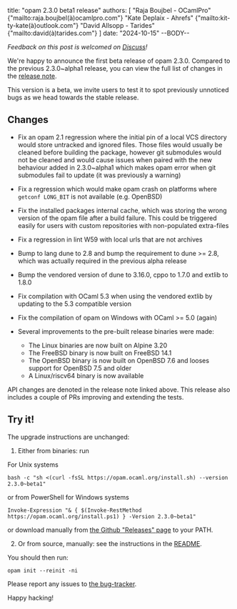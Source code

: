 title: "opam 2.3.0 beta1 release"
authors: [
  "Raja Boujbel - OCamlPro" {"mailto:raja.boujbel(à)ocamlpro.com"}
  "Kate Deplaix - Ahrefs" {"mailto:kit-ty-kate(à)outlook.com"}
  "David Allsopp - Tarides" {"mailto:david(à)tarides.com"}
]
date: "2024-10-15"
--BODY--

_Feedback on this post is welcomed on [Discuss](https://discuss.ocaml.org/t/ann-opam-2-3-0-beta1/XXXXX)!_

We're happy to announce the first beta release of opam 2.3.0.
Compared to the previous 2.3.0\~alpha1 release, you can view the full list of changes in the
[release note](https://github.com/ocaml/opam/releases/tag/2.3.0-beta1).

This version is a beta, we invite users to test it to spot previously
unnoticed bugs as we head towards the stable release.

## Changes

* Fix an opam 2.1 regression where the initial pin of a local VCS directory would store untracked and ignored files.
  Those files would usually be cleaned before building the package, however git submodules would not be cleaned and would cause issues when paired with the new behaviour added in 2.3.0\~alpha1 which makes opam error when git submodules fail to update (it was previously a warning)

* Fix a regression which would make opam crash on platforms where `getconf LONG_BIT` is not available (e.g. OpenBSD)

* Fix the installed packages internal cache, which was storing the wrong version of the opam file after a build failure.
  This could be triggered easily for users with custom repositories with non-populated extra-files

* Fix a regression in lint W59 with local urls that are not archives

* Bump to lang dune to 2.8 and bump the requirement to dune >= 2.8, which was actually required in the previous alpha release

* Bump the vendored version of dune to 3.16.0, cppo to 1.7.0 and extlib to 1.8.0

* Fix compilation with OCaml 5.3 when using the vendored extlib by updating to the 5.3 compatible version

* Fix the compilation of opam on Windows with OCaml >= 5.0 (again)

* Several improvements to the pre-built release binaries were made:
  * The Linux binaries are now built on Alpine 3.20
  * The FreeBSD binary is now built on FreeBSD 14.1
  * The OpenBSD binary is now built on OpenBSD 7.6 and looses support for OpenBSD 7.5 and older
  * A Linux/riscv64 binary is now available

API changes are denoted in the release note linked above.
This release also includes a couple of PRs improving and extending the tests.

## Try it!

The upgrade instructions are unchanged:

1. Either from binaries: run

For Unix systems
```
bash -c "sh <(curl -fsSL https://opam.ocaml.org/install.sh) --version 2.3.0~beta1"
```
or from PowerShell for Windows systems
```
Invoke-Expression "& { $(Invoke-RestMethod https://opam.ocaml.org/install.ps1) } -Version 2.3.0~beta1"
```
or download manually from [the Github "Releases" page](https://github.com/ocaml/opam/releases/tag/2.3.0-beta1) to your PATH.

2. Or from source, manually: see the instructions in the [README](https://github.com/ocaml/opam/tree/2.3.0-beta1#compiling-this-repo).


You should then run:
```
opam init --reinit -ni
```


Please report any issues to [the bug-tracker](https://github.com/ocaml/opam/issues).

Happy hacking!
